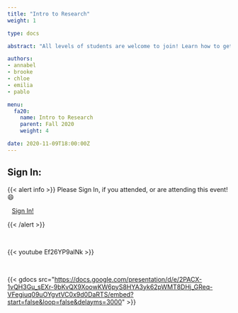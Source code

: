 ```yaml
---
title: "Intro to Research"
weight: 1

type: docs

abstract: "All levels of students are welcome to join! Learn how to get started with research from other UCF students."

authors:
- annabel
- brooke
- chloe
- emilia
- pablo

menu:
  fa20:
    name: Intro to Research
    parent: Fall 2020
    weight: 4

date: 2020-11-09T18:00:00Z
---
```

## Sign In:

{{< alert info >}}
Please Sign In, if you attended, or are attending this event! :smile:

<a class="btn btn-light btn-lg" href="https://ucfacmw.org/sign-in" role="button">
<i class="fas fa-file-alt" style="padding-right: 10px;"></i>  Sign In!</a>

{{< /alert >}}

<br>

{{< youtube Ef26YP9alNk >}}

<br>

{{< gdocs src="https://docs.google.com/presentation/d/e/2PACX-1vQH3Gu_sEXr-9bKvQX9XoowKW6pyS8HYA3yk62pWMT8DHj_GReq-VFegiuq09uOYgvtVC0x9d0DaRTS/embed?start=false&loop=false&delayms=3000" >}}
